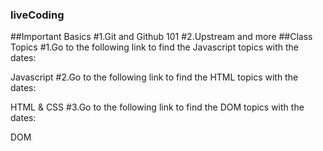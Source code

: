 ### liveCoding
##Important Basics
#1.Git and Github 101
#2.Upstream and more
##Class Topics
#1.Go to the following link to find the Javascript topics with the dates:

Javascript
#2.Go to the following link to find the HTML topics with the dates:

HTML & CSS
#3.Go to the following link to find the DOM topics with the dates:

DOM
